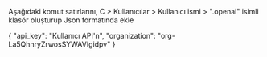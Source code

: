 Aşağıdaki komut satırlarını, C > Kullanıcılar > Kullanıcı ismi > ".openai" isimli klasör oluşturup Json formatında ekle

{
	"api_key": "Kullanıcı API'n",
	"organization": "org-La5QhnryZrwosSYWAVIgidpv"
}
